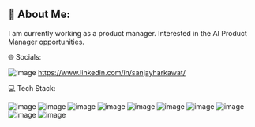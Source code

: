 ## 💫 About Me:
I am currently working as a product manager. 
Interested in the AI Product Manager opportunities.

🌐 Socials:

![image](https://github.com/user-attachments/assets/c7adc69a-1992-420e-983c-d2f758ff8d6c) https://www.linkedin.com/in/sanjayharkawat/


💻 Tech Stack:

![image](https://github.com/user-attachments/assets/8bf5efea-9487-44d7-8b8c-fb7b670cb122)
![image](https://github.com/user-attachments/assets/043575ab-e0a4-42d3-b444-aa2dff44ef0b)
![image](https://github.com/user-attachments/assets/6d287f8f-7256-4946-90fc-fe4c13f28a3d)
![image](https://github.com/user-attachments/assets/d988a5bd-6c2f-458d-9180-cc6a486c68e6)
![image](https://github.com/user-attachments/assets/7c2dd311-e09f-4926-85e2-736df760ed47)
![image](https://github.com/user-attachments/assets/a528bea6-395d-42a3-af84-4d4297c53e65)
![image](https://github.com/user-attachments/assets/4a93c669-5577-455a-9da8-ebdcf5e43a63)
![image](https://github.com/user-attachments/assets/cbd02582-b68a-4330-8053-c64517569cac)
![image](https://github.com/user-attachments/assets/e5e759b2-cb27-4e30-8d58-da5ac813b0ee)
![image](https://github.com/user-attachments/assets/29349fcd-7d35-4d9f-89d2-0ebfe0558aae)



<!--
**Sanjayh1/Sanjayh1** is a ✨ _special_ ✨ repository because its `README.md` (this file) appears on your GitHub profile.

Here are some ideas to get you started:

- 🔭 I’m currently working on ...
- 🌱 I’m currently learning ...
- 👯 I’m looking to collaborate on ...
- 🤔 I’m looking for help with ...
- 💬 Ask me about ...
- 📫 How to reach me: ...
- 😄 Pronouns: ...
- ⚡ Fun fact: ...
-->

